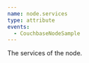 ```yaml
---
name: node.services
type: attribute
events:
  - CouchbaseNodeSample
---
```


The services of the node.